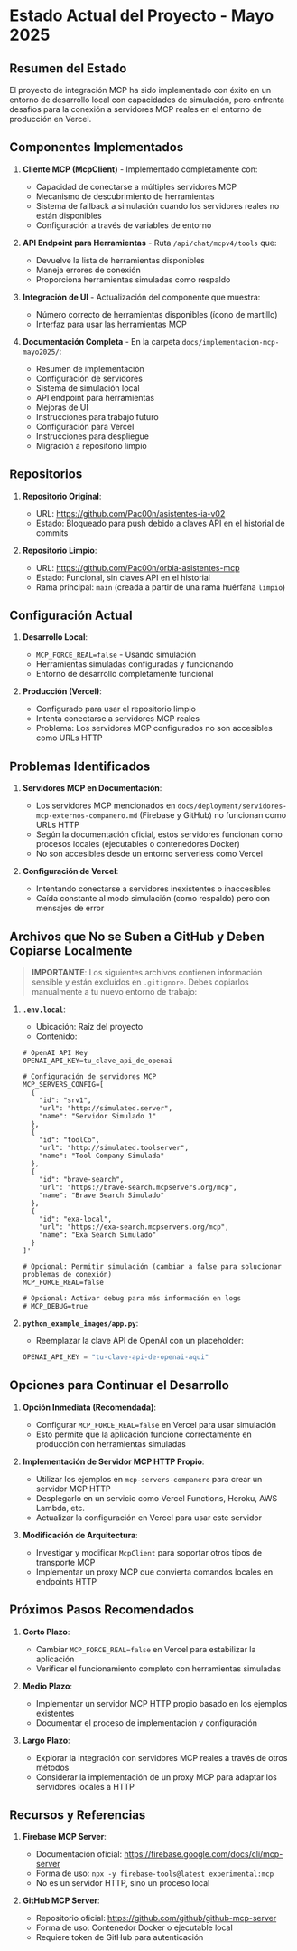 # Estado Actual del Proyecto - Mayo 2025

## Resumen del Estado

El proyecto de integración MCP ha sido implementado con éxito en un entorno de desarrollo local con capacidades de simulación, pero enfrenta desafíos para la conexión a servidores MCP reales en el entorno de producción en Vercel.

## Componentes Implementados

1. **Cliente MCP (McpClient)** - Implementado completamente con:
   - Capacidad de conectarse a múltiples servidores MCP
   - Mecanismo de descubrimiento de herramientas
   - Sistema de fallback a simulación cuando los servidores reales no están disponibles
   - Configuración a través de variables de entorno

2. **API Endpoint para Herramientas** - Ruta `/api/chat/mcpv4/tools` que:
   - Devuelve la lista de herramientas disponibles
   - Maneja errores de conexión
   - Proporciona herramientas simuladas como respaldo

3. **Integración de UI** - Actualización del componente que muestra:
   - Número correcto de herramientas disponibles (ícono de martillo)
   - Interfaz para usar las herramientas MCP

4. **Documentación Completa** - En la carpeta `docs/implementacion-mcp-mayo2025/`:
   - Resumen de implementación
   - Configuración de servidores
   - Sistema de simulación local
   - API endpoint para herramientas
   - Mejoras de UI
   - Instrucciones para trabajo futuro
   - Configuración para Vercel
   - Instrucciones para despliegue
   - Migración a repositorio limpio

## Repositorios

1. **Repositorio Original**:
   - URL: https://github.com/Pac00n/asistentes-ia-v02
   - Estado: Bloqueado para push debido a claves API en el historial de commits

2. **Repositorio Limpio**:
   - URL: https://github.com/Pac00n/orbia-asistentes-mcp
   - Estado: Funcional, sin claves API en el historial
   - Rama principal: `main` (creada a partir de una rama huérfana `limpio`)

## Configuración Actual

1. **Desarrollo Local**:
   - `MCP_FORCE_REAL=false` - Usando simulación
   - Herramientas simuladas configuradas y funcionando
   - Entorno de desarrollo completamente funcional

2. **Producción (Vercel)**:
   - Configurado para usar el repositorio limpio
   - Intenta conectarse a servidores MCP reales
   - Problema: Los servidores MCP configurados no son accesibles como URLs HTTP

## Problemas Identificados

1. **Servidores MCP en Documentación**:
   - Los servidores MCP mencionados en `docs/deployment/servidores-mcp-externos-companero.md` (Firebase y GitHub) no funcionan como URLs HTTP
   - Según la documentación oficial, estos servidores funcionan como procesos locales (ejecutables o contenedores Docker)
   - No son accesibles desde un entorno serverless como Vercel

2. **Configuración de Vercel**:
   - Intentando conectarse a servidores inexistentes o inaccesibles
   - Caída constante al modo simulación (como respaldo) pero con mensajes de error

## Archivos que No se Suben a GitHub y Deben Copiarse Localmente

> **IMPORTANTE**: Los siguientes archivos contienen información sensible y están excluidos en `.gitignore`. Debes copiarlos manualmente a tu nuevo entorno de trabajo:

1. **`.env.local`**:
   - Ubicación: Raíz del proyecto
   - Contenido:
   ```
   # OpenAI API Key
   OPENAI_API_KEY=tu_clave_api_de_openai
   
   # Configuración de servidores MCP
   MCP_SERVERS_CONFIG=[
     {
       "id": "srv1",
       "url": "http://simulated.server",
       "name": "Servidor Simulado 1"
     },
     {
       "id": "toolCo",
       "url": "http://simulated.toolserver",
       "name": "Tool Company Simulada"
     },
     {
       "id": "brave-search",
       "url": "https://brave-search.mcpservers.org/mcp",
       "name": "Brave Search Simulado"
     },
     {
       "id": "exa-local",
       "url": "https://exa-search.mcpservers.org/mcp",
       "name": "Exa Search Simulado"
     }
   ]'
   
   # Opcional: Permitir simulación (cambiar a false para solucionar problemas de conexión)
   MCP_FORCE_REAL=false
   
   # Opcional: Activar debug para más información en logs
   # MCP_DEBUG=true
   ```

2. **`python_example_images/app.py`**:
   - Reemplazar la clave API de OpenAI con un placeholder:
   ```python
   OPENAI_API_KEY = "tu-clave-api-de-openai-aqui"
   ```

## Opciones para Continuar el Desarrollo

1. **Opción Inmediata (Recomendada)**:
   - Configurar `MCP_FORCE_REAL=false` en Vercel para usar simulación
   - Esto permite que la aplicación funcione correctamente en producción con herramientas simuladas

2. **Implementación de Servidor MCP HTTP Propio**:
   - Utilizar los ejemplos en `mcp-servers-companero` para crear un servidor MCP HTTP
   - Desplegarlo en un servicio como Vercel Functions, Heroku, AWS Lambda, etc.
   - Actualizar la configuración en Vercel para usar este servidor

3. **Modificación de Arquitectura**:
   - Investigar y modificar `McpClient` para soportar otros tipos de transporte MCP
   - Implementar un proxy MCP que convierta comandos locales en endpoints HTTP

## Próximos Pasos Recomendados

1. **Corto Plazo**:
   - Cambiar `MCP_FORCE_REAL=false` en Vercel para estabilizar la aplicación
   - Verificar el funcionamiento completo con herramientas simuladas

2. **Medio Plazo**:
   - Implementar un servidor MCP HTTP propio basado en los ejemplos existentes
   - Documentar el proceso de implementación y configuración

3. **Largo Plazo**:
   - Explorar la integración con servidores MCP reales a través de otros métodos
   - Considerar la implementación de un proxy MCP para adaptar los servidores locales a HTTP

## Recursos y Referencias

1. **Firebase MCP Server**:
   - Documentación oficial: https://firebase.google.com/docs/cli/mcp-server
   - Forma de uso: `npx -y firebase-tools@latest experimental:mcp`
   - No es un servidor HTTP, sino un proceso local

2. **GitHub MCP Server**:
   - Repositorio oficial: https://github.com/github/github-mcp-server
   - Forma de uso: Contenedor Docker o ejecutable local
   - Requiere token de GitHub para autenticación
